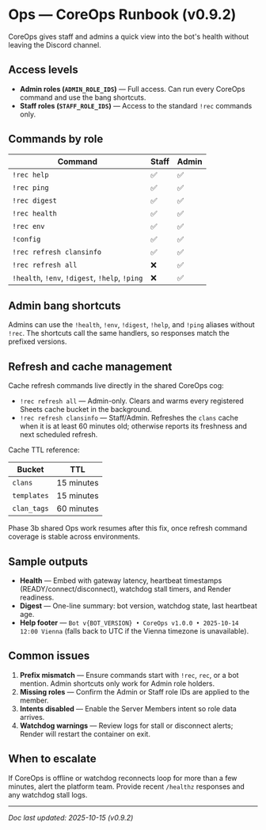 # Ops — CoreOps Runbook (v0.9.2)

CoreOps gives staff and admins a quick view into the bot's health without leaving the
Discord channel.

## Access levels
- **Admin roles (`ADMIN_ROLE_IDS`)** — Full access. Can run every CoreOps command and use
  the bang shortcuts.
- **Staff roles (`STAFF_ROLE_IDS`)** — Access to the standard `!rec` commands only.

## Commands by role

| Command | Staff | Admin |
| --- | --- | --- |
| `!rec help` | ✅ | ✅ |
| `!rec ping` | ✅ | ✅ |
| `!rec digest` | ✅ | ✅ |
| `!rec health` | ✅ | ✅ |
| `!rec env` | ✅ | ✅ |
| `!config` | ✅ | ✅ |
| `!rec refresh clansinfo` | ✅ | ✅ |
| `!rec refresh all` | ❌ | ✅ |
| `!health`, `!env`, `!digest`, `!help`, `!ping` | ❌ | ✅ |

## Admin bang shortcuts
Admins can use the `!health`, `!env`, `!digest`, `!help`, and `!ping` aliases without
`!rec`. The shortcuts call the same handlers, so responses match the prefixed versions.

## Refresh and cache management

Cache refresh commands live directly in the shared CoreOps cog:

- `!rec refresh all` — Admin-only. Clears and warms every registered Sheets cache bucket in the background.
- `!rec refresh clansinfo` — Staff/Admin. Refreshes the `clans` cache when it is at least 60 minutes old; otherwise reports its freshness and next scheduled refresh.

Cache TTL reference:

| Bucket | TTL |
| --- | --- |
| `clans` | 15 minutes |
| `templates` | 15 minutes |
| `clan_tags` | 60 minutes |

Phase 3b shared Ops work resumes after this fix, once refresh command coverage is stable across environments.

## Sample outputs
- **Health** — Embed with gateway latency, heartbeat timestamps (READY/connect/disconnect),
  watchdog stall timers, and Render readiness.
- **Digest** — One-line summary: bot version, watchdog state, last heartbeat age.
- **Help footer** — `Bot v{BOT_VERSION} • CoreOps v1.0.0 • 2025-10-14 12:00 Vienna` (falls
  back to UTC if the Vienna timezone is unavailable).

## Common issues
1. **Prefix mismatch** — Ensure commands start with `!rec`, `rec`, or a bot mention. Admin
   shortcuts only work for Admin role holders.
2. **Missing roles** — Confirm the Admin or Staff role IDs are applied to the member.
3. **Intents disabled** — Enable the Server Members intent so role data arrives.
4. **Watchdog warnings** — Review logs for stall or disconnect alerts; Render will restart
   the container on exit.

## When to escalate
If CoreOps is offline or watchdog reconnects loop for more than a few minutes, alert the
platform team. Provide recent `/healthz` responses and any watchdog stall logs.

---

_Doc last updated: 2025-10-15 (v0.9.2)_
